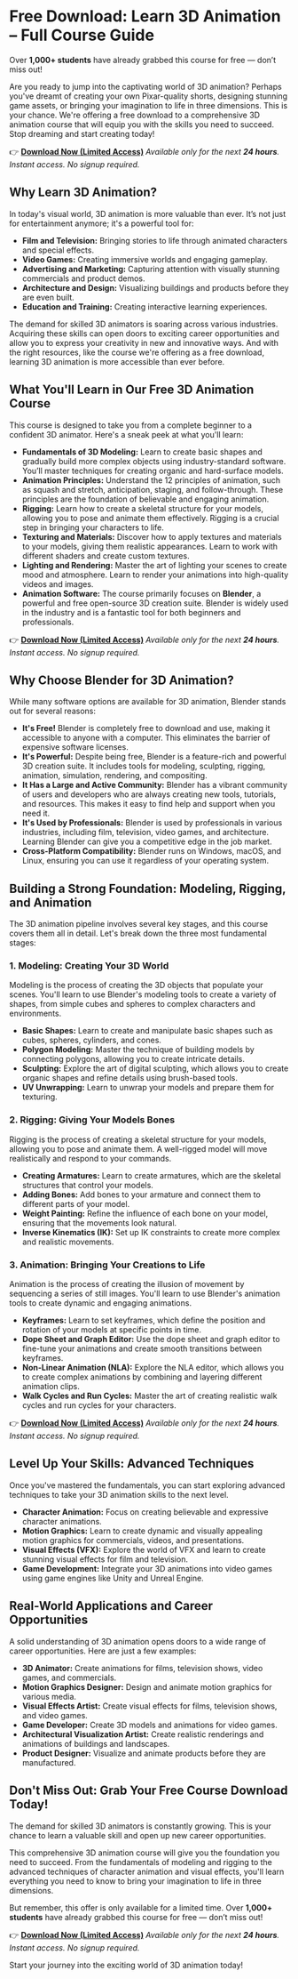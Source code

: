 # Free Download: Learn 3D Animation – Full Course Guide

Over **1,000+ students** have already grabbed this course for free — don’t miss out!

Are you ready to jump into the captivating world of 3D animation? Perhaps you've dreamt of creating your own Pixar-quality shorts, designing stunning game assets, or bringing your imagination to life in three dimensions. This is your chance. We're offering a free download to a comprehensive 3D animation course that will equip you with the skills you need to succeed. Stop dreaming and start creating today!

👉 [**Download Now (Limited Access)**](https://udemywork.com/learn-3d-animation)
_Available only for the next **24 hours**. Instant access. No signup required._

## Why Learn 3D Animation?

In today's visual world, 3D animation is more valuable than ever. It’s not just for entertainment anymore; it's a powerful tool for:

*   **Film and Television:** Bringing stories to life through animated characters and special effects.
*   **Video Games:** Creating immersive worlds and engaging gameplay.
*   **Advertising and Marketing:** Capturing attention with visually stunning commercials and product demos.
*   **Architecture and Design:** Visualizing buildings and products before they are even built.
*   **Education and Training:** Creating interactive learning experiences.

The demand for skilled 3D animators is soaring across various industries. Acquiring these skills can open doors to exciting career opportunities and allow you to express your creativity in new and innovative ways. And with the right resources, like the course we're offering as a free download, learning 3D animation is more accessible than ever before.

## What You'll Learn in Our Free 3D Animation Course

This course is designed to take you from a complete beginner to a confident 3D animator. Here's a sneak peek at what you'll learn:

*   **Fundamentals of 3D Modeling:** Learn to create basic shapes and gradually build more complex objects using industry-standard software. You’ll master techniques for creating organic and hard-surface models.
*   **Animation Principles:** Understand the 12 principles of animation, such as squash and stretch, anticipation, staging, and follow-through. These principles are the foundation of believable and engaging animation.
*   **Rigging:** Learn how to create a skeletal structure for your models, allowing you to pose and animate them effectively. Rigging is a crucial step in bringing your characters to life.
*   **Texturing and Materials:** Discover how to apply textures and materials to your models, giving them realistic appearances. Learn to work with different shaders and create custom textures.
*   **Lighting and Rendering:** Master the art of lighting your scenes to create mood and atmosphere. Learn to render your animations into high-quality videos and images.
*   **Animation Software:** The course primarily focuses on **Blender**, a powerful and free open-source 3D creation suite. Blender is widely used in the industry and is a fantastic tool for both beginners and professionals.

👉 [**Download Now (Limited Access)**](https://udemywork.com/learn-3d-animation)
_Available only for the next **24 hours**. Instant access. No signup required._

## Why Choose Blender for 3D Animation?

While many software options are available for 3D animation, Blender stands out for several reasons:

*   **It's Free!** Blender is completely free to download and use, making it accessible to anyone with a computer. This eliminates the barrier of expensive software licenses.
*   **It's Powerful:** Despite being free, Blender is a feature-rich and powerful 3D creation suite. It includes tools for modeling, sculpting, rigging, animation, simulation, rendering, and compositing.
*   **It Has a Large and Active Community:** Blender has a vibrant community of users and developers who are always creating new tools, tutorials, and resources. This makes it easy to find help and support when you need it.
*   **It's Used by Professionals:** Blender is used by professionals in various industries, including film, television, video games, and architecture. Learning Blender can give you a competitive edge in the job market.
*   **Cross-Platform Compatibility:** Blender runs on Windows, macOS, and Linux, ensuring you can use it regardless of your operating system.

## Building a Strong Foundation: Modeling, Rigging, and Animation

The 3D animation pipeline involves several key stages, and this course covers them all in detail. Let's break down the three most fundamental stages:

### 1. Modeling: Creating Your 3D World

Modeling is the process of creating the 3D objects that populate your scenes. You'll learn to use Blender's modeling tools to create a variety of shapes, from simple cubes and spheres to complex characters and environments.

*   **Basic Shapes:** Learn to create and manipulate basic shapes such as cubes, spheres, cylinders, and cones.
*   **Polygon Modeling:** Master the technique of building models by connecting polygons, allowing you to create intricate details.
*   **Sculpting:** Explore the art of digital sculpting, which allows you to create organic shapes and refine details using brush-based tools.
*   **UV Unwrapping:** Learn to unwrap your models and prepare them for texturing.

### 2. Rigging: Giving Your Models Bones

Rigging is the process of creating a skeletal structure for your models, allowing you to pose and animate them. A well-rigged model will move realistically and respond to your commands.

*   **Creating Armatures:** Learn to create armatures, which are the skeletal structures that control your models.
*   **Adding Bones:** Add bones to your armature and connect them to different parts of your model.
*   **Weight Painting:** Refine the influence of each bone on your model, ensuring that the movements look natural.
*   **Inverse Kinematics (IK):** Set up IK constraints to create more complex and realistic movements.

### 3. Animation: Bringing Your Creations to Life

Animation is the process of creating the illusion of movement by sequencing a series of still images. You'll learn to use Blender's animation tools to create dynamic and engaging animations.

*   **Keyframes:** Learn to set keyframes, which define the position and rotation of your models at specific points in time.
*   **Dope Sheet and Graph Editor:** Use the dope sheet and graph editor to fine-tune your animations and create smooth transitions between keyframes.
*   **Non-Linear Animation (NLA):** Explore the NLA editor, which allows you to create complex animations by combining and layering different animation clips.
*   **Walk Cycles and Run Cycles:** Master the art of creating realistic walk cycles and run cycles for your characters.

👉 [**Download Now (Limited Access)**](https://udemywork.com/learn-3d-animation)
_Available only for the next **24 hours**. Instant access. No signup required._

## Level Up Your Skills: Advanced Techniques

Once you've mastered the fundamentals, you can start exploring advanced techniques to take your 3D animation skills to the next level.

*   **Character Animation:** Focus on creating believable and expressive character animations.
*   **Motion Graphics:** Learn to create dynamic and visually appealing motion graphics for commercials, videos, and presentations.
*   **Visual Effects (VFX):** Explore the world of VFX and learn to create stunning visual effects for film and television.
*   **Game Development:** Integrate your 3D animations into video games using game engines like Unity and Unreal Engine.

## Real-World Applications and Career Opportunities

A solid understanding of 3D animation opens doors to a wide range of career opportunities. Here are just a few examples:

*   **3D Animator:** Create animations for films, television shows, video games, and commercials.
*   **Motion Graphics Designer:** Design and animate motion graphics for various media.
*   **Visual Effects Artist:** Create visual effects for films, television shows, and video games.
*   **Game Developer:** Create 3D models and animations for video games.
*   **Architectural Visualization Artist:** Create realistic renderings and animations of buildings and landscapes.
*   **Product Designer:** Visualize and animate products before they are manufactured.

## Don't Miss Out: Grab Your Free Course Download Today!

The demand for skilled 3D animators is constantly growing. This is your chance to learn a valuable skill and open up new career opportunities.

This comprehensive 3D animation course will give you the foundation you need to succeed. From the fundamentals of modeling and rigging to the advanced techniques of character animation and visual effects, you'll learn everything you need to know to bring your imagination to life in three dimensions.

But remember, this offer is only available for a limited time. Over **1,000+ students** have already grabbed this course for free — don’t miss out!

👉 [**Download Now (Limited Access)**](https://udemywork.com/learn-3d-animation)
_Available only for the next **24 hours**. Instant access. No signup required._

Start your journey into the exciting world of 3D animation today!
